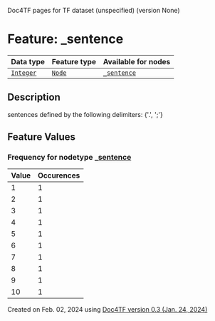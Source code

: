 Doc4TF pages for TF dataset (unspecified) (version None)
# Feature: _sentence
Data type|Feature type|Available for nodes
---|---|---
[`Integer`](featurebydatatype.md#integer)|[`Node`](featurebytype.md#node)| [`_sentence`](featurebynodetype.md#_sentence) 
## Description
sentences defined by the following delimiters: {'.', ';'}
## Feature Values
### Frequency for nodetype [_sentence](featurebynodetype.md#_sentence)
Value|Occurences
---|---
1|1
2|1
3|1
4|1
5|1
6|1
7|1
8|1
9|1
10|1
 

Created on Feb. 02, 2024 using [Doc4TF  version 0.3 (Jan. 24, 2024)](https://github.com/tonyjurg/Doc4TF) 